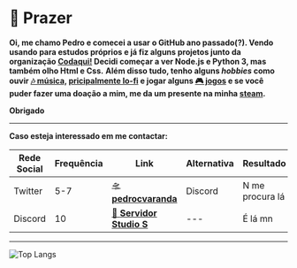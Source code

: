 # 👋 Prazer


**Oi, me chamo Pedro e comecei a usar o GitHub ano passado(?). Vendo usando para estudos próprios e já fiz alguns projetos junto da organização [Codaqui!](https://codaqui.dev) Decidi começar a ver Node.js e Python 3, mas também olho Html e Css.**
**Além disso tudo, tenho alguns *hobbies* como ouvir [🎶 música,](https://open.spotify.com/playlist/5WW7inOJYB7w5zN6ERtHlB?si=4ff62c0341f74cc1) [pricipalmente lo-fi](https://canaltech.com.br/musica/especial-o-que-e-musica-lo-fi-e-por-que-ela-explodiu-durante-a-pandemia-163834/) e jogar alguns [🎮 jogos](https://steamcommunity.com/id/pvzin_/) e se você puder fazer uma doação a mim, me da um presente na minha [steam](https://store.steampowered.com/digitalgiftcards/).**

**Obrigado**

---
**Caso esteja interessado em me contactar:**

| Rede Social | Frequência | Link | Alternativa | Resultado |
| --- | --- | --- | --- | --- |
| Twitter | 5-7 | [🛸 **pedrocvaranda**](https://twitter.com/pedrocvaranda)  | Discord | N me procura lá |
| Discord | 10  | [🚀 **Servidor Studio S**](https://discord.gg/GBDXgnjedU) | --- | É lá mn |
---
![Top Langs](https://github-readme-stats.vercel.app/api/top-langs/?username=pedrocvaranda&layout=normal&show_icons=true&theme=nord)
